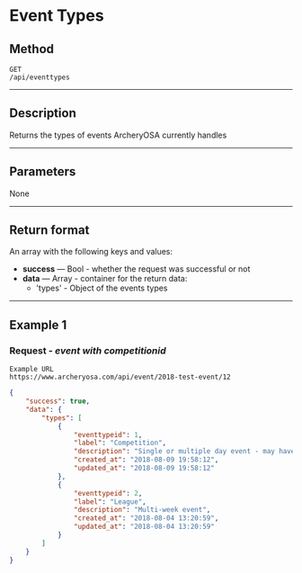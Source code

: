 # Event Types

## Method
`GET` <br>
`/api/eventtypes`
***

## Description
Returns the types of events ArcheryOSA currently handles
***

## Parameters
None

***

## Return format
An array with the following keys and values:

- **success** — Bool - whether the request was successful or not
- **data** — Array - container for the return data:
    - 'types' - Object of the events types

***



## Example 1
### Request - ***event with competitionid***
	Example URL
    https://www.archeryosa.com/api/event/2018-test-event/12

``` json
{
    "success": true,
    "data": {
        "types": [
            {
                "eventtypeid": 1,
                "label": "Competition",
                "description": "Single or multiple day event - may have multiple differing competitions",
                "created_at": "2018-08-09 19:58:12",
                "updated_at": "2018-08-09 19:58:12"
            },
            {
                "eventtypeid": 2,
                "label": "League",
                "description": "Multi-week event",
                "created_at": "2018-08-04 13:20:59",
                "updated_at": "2018-08-04 13:20:59"
            }
        ]
    }
}
```
